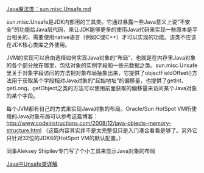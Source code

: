 [Java魔法类：sun.misc.Unsafe.md](http://www.cnblogs.com/suxuan/p/4948608.html)


sun.misc.Unsafe是JDK内部用的工具类。它通过暴露一些Java意义上说“不安全”的功能给Java层代码，来让JDK能够更多的使用Java代码来实现一些原本是平台相关的、需要使用native语言（例如C或C++）才可以实现的功能。该类不应该在JDK核心类库之外使用。

JVM的实现可以自由选择如何实现Java对象的“布局”，也就是在内存里Java对象的各个部分放在哪里，包括对象的实例字段和一些元数据之类。sun.misc.Unsafe里关于对象字段访问的方法把对象布局抽象出来，它提供了objectFieldOffset()方法用于获取某个字段相对Java对象的“起始地址”的偏移量，也提供了getInt、getLong、getObject之类的方法可以使用前面获取的偏移量来访问某个Java对象的某个字段。

每个JVM都有自己的方式来实现Java对象的布局。Oracle/Sun HotSpot VM所使用的Java对象布局可以参考这篇博客：http://www.codeinstructions.com/2008/12/java-objects-memory-structure.html
（这篇内容其实并不是太完整但只是入门凑合看看是够了。另外它只针对32位的JDK6的HotSpot VM的默认配置。）

同事Aleksey Shipilev专门写了个小工具来显示Java对象的布局





[Java中Unsafe类详解](http://www.cnblogs.com/mickole/articles/3757278.html)